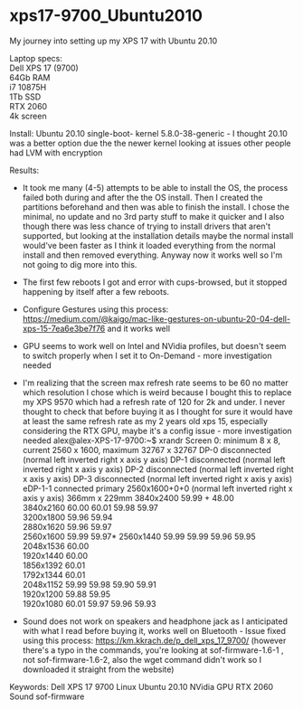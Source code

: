 # xps17-9700_Ubuntu2010
My journey into setting up my XPS 17 with Ubuntu 20.10


Laptop specs:  
Dell XPS 17 (9700)  
64Gb RAM  
i7 10875H  
1Tb SSD  
RTX 2060  
4k screen  

Install:
Ubuntu 20.10 single-boot- kernel 5.8.0-38-generic - I thought 20.10 was a better option due the the newer kernel looking at issues other people had
LVM with encryption

Results:
- It took me many (4-5) attempts to be able to install the OS, the process failed both during and after the the OS install. Then I created the partitions beforehand and then was able to finish the install. I chose the minimal, no update and no 3rd party stuff to make it quicker and I also though there was less chance of trying to install drivers that aren't supported, but looking at the installation details maybe the normal install would've been faster as I think it loaded everything from the normal install and then removed everything. Anyway now it works well so I'm not going to dig more into this.

- The first few reboots I got and error with cups-browsed, but it stopped happening by itself after a few reboots.

- Configure Gestures using this process: https://medium.com/@kaigo/mac-like-gestures-on-ubuntu-20-04-dell-xps-15-7ea6e3be7f76 and it works well

- GPU seems to work well on Intel and NVidia profiles, but doesn't seem to switch properly when I set it to On-Demand - more investigation needed

- I'm realizing that the screen max refresh rate seems to be 60 no matter which resolution I chose which is weird because I bought this to replace my XPS 9570 which had a refresh rate of 120 for 2k and under. I never thought to check that before buying it as I thought for sure it would have at least the same refresh rate as my 2 years old xps 15, especially considering the RTX GPU, maybe it's a config issue - more investigation needed
      alex@alex-XPS-17-9700:~$ xrandr
      Screen 0: minimum 8 x 8, current 2560 x 1600, maximum 32767 x 32767
      DP-0 disconnected (normal left inverted right x axis y axis)
      DP-1 disconnected (normal left inverted right x axis y axis)
      DP-2 disconnected (normal left inverted right x axis y axis)
      DP-3 disconnected (normal left inverted right x axis y axis)
      eDP-1-1 connected primary 2560x1600+0+0 (normal left inverted right x axis y axis) 366mm x 229mm
         3840x2400     59.99 +  48.00  
         3840x2160     60.00    60.01    59.98    59.97  
         3200x1800     59.96    59.94  
         2880x1620     59.96    59.97  
         2560x1600     59.99    59.97* 
         2560x1440     59.99    59.99    59.96    59.95  
         2048x1536     60.00  
         1920x1440     60.00  
         1856x1392     60.01  
         1792x1344     60.01  
         2048x1152     59.99    59.98    59.90    59.91  
         1920x1200     59.88    59.95  
         1920x1080     60.01    59.97    59.96    59.93

- Sound does not work on speakers and headphone jack as I anticipated with what I read before buying it, works well on Bluetooth - Issue fixed using this process: https://km.kkrach.de/p_dell_xps_17_9700/ (however there's a typo in the commands, you're looking at sof-firmware-1.6-1 , not sof-firmware-1.6-2, also the wget command didn't work so I downloaded it straight from the website)



Keywords: Dell XPS 17 9700 Linux Ubuntu 20.10 NVidia GPU RTX 2060 Sound sof-firmware
